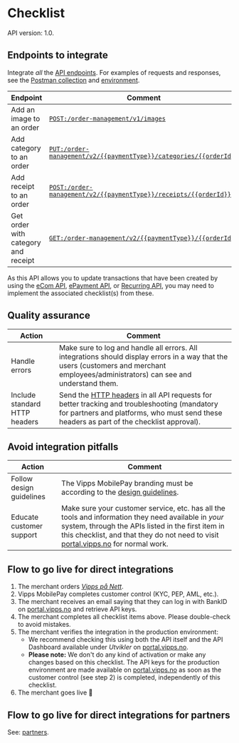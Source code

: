 <!-- START_METADATA
---
title: Order Management API checklist
sidebar_label: Checklist
sidebar_position: 50
description: Checklist for full integration with the Order Management API.
pagination_next: null
pagination_prev: null
---
END_METADATA -->

# Checklist

API version: 1.0.

## Endpoints to integrate

Integrate _all_ the [API endpoints][order-mgmt-api-reference-url]. For examples of requests and responses, see the [Postman collection](/tools/order-management-api-postman-collection.json) and [environment](https://github.com/vippsas/vipps-developers/blob/master/tools/vipps-api-global-postman-environment.json).

| Endpoint | Comment |
|----------|---------|
| Add an image to an order | [`POST:/order-management/v1/images`][add-image-endpoint] |
| Add category to an order | [`PUT:/order-management/v2/{{paymentType}}/categories/{{orderId}}`][add-category-endpoint] |
| Add receipt to an order | [`POST:/order-management/v2/{{paymentType}}/receipts/{{orderId}}`][add-receipt-endpoint] |
| Get order with category and receipt | [`GET:/order-management/v2/{{paymentType}}/{{orderId}}`][get-order-endpoint] |

As this API allows you to update transactions that have been created by using the [eCom API](https://developer.vippsmobilepay.com/docs/APIs/ecom-api), [ePayment API](https://developer.vippsmobilepay.com/docs/APIs/epayment-api), or [Recurring API](https://developer.vippsmobilepay.com/docs/APIs/recurring-api), you may need to implement the associated checklist(s) from these.

## Quality assurance

| Action | Comment |
|--------|---------|
|     Handle errors | Make sure to log and handle all errors. All integrations should display errors in a way that the users (customers and merchant employees/administrators) can see and understand them.|
|     Include standard HTTP headers | Send the [HTTP headers](https://developer.vippsmobilepay.com/docs/knowledge-base/http-headers) in all API requests for better tracking and troubleshooting (mandatory for partners and platforms, who must send these headers as part of the checklist approval). |

## Avoid integration pitfalls

| Action | Comment |
|--------|---------|
|     Follow design guidelines| The Vipps MobilePay branding must be according to the [design guidelines](https://developer.vippsmobilepay.com/docs/design-guidelines).|
|     Educate customer support| Make sure your customer service, etc. has all the tools and information they need available in _your_ system, through the APIs listed in the first item in this checklist, and that they do not need to visit [portal.vipps.no](https://portal.vipps.no) for normal work.|

## Flow to go live for direct integrations

1. The merchant orders
   [*Vipps på Nett*](https://www.vipps.no/produkter-og-tjenester/bedrift/ta-betalt-paa-nett/ta-betalt-paa-nett/).
1. Vipps MobilePay completes customer control (KYC, PEP, AML, etc.).
1. The merchant receives an email saying that they can log in with
   BankID on
   [portal.vipps.no][portal-url]
   and retrieve API keys.
1. The merchant completes all checklist items above.
   Please double-check to avoid mistakes.
1. The merchant verifies the integration in the production environment:
   * We recommend checking this using both the API itself and the API Dashboard available under _Utvikler_ on
      [portal.vipps.no][portal-url].
   * **Please note:** We don't do any kind of activation or make any changes based on this checklist.
      The API keys for the production environment are made available on
      [portal.vipps.no][portal-url]
      as soon as the customer control (see step 2) is completed, independently of this checklist.
1. The merchant goes live 🎉

## Flow to go live for direct integrations for partners

See: [partners](https://developer.vippsmobilepay.com/docs/partner).

[order-mgmt-api-reference-url]: https://developer.vippsmobilepay.com/api/order-management
[add-image-endpoint]: https://developer.vippsmobilepay.com/api/order-management#tag/Image/operation/postImage
[add-category-endpoint]: https://developer.vippsmobilepay.com/api/order-management#tag/Category/operation/putCategoryV2
[add-receipt-endpoint]: https://developer.vippsmobilepay.com/api/order-management#tag/Receipt/operation/postReceiptV2
[get-order-endpoint]: https://developer.vippsmobilepay.com/api/order-management#tag/Order/operation/getOrderV2
[portal-url]: https://portal.vipps.no
